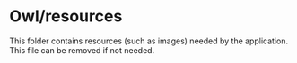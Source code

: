 # Owl/resources

This folder contains resources (such as images) needed by the application. This file can
be removed if not needed.
